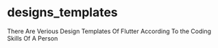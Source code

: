 # designs_templates

There Are Verious Design Templates Of Flutter According To the Coding Skills Of A Person 
